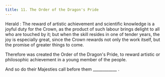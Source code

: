 ```yaml
---
title: 11. The Order of the Dragon's Pride
---
```


Herald
: The reward of artistic achievement and scientific knowledge is a joyful duty for the Crown, as the product of such labour brings delight to all who are touched by it; but when the skill resides in one of tender years, the joy is especially great, since the Crown rewards not only the work itself, but the promise of greater things to come.

Therefore was created the Order of the Dragon's Pride, to reward artistic or philosophic achievement in a young member of the people.

And so do their Majesties call before them ____________ .
